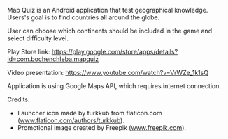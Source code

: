 Map Quiz is an Android application that test geographical knowledge. Users's goal is to find countries all around the globe.

User can choose which continents should be included in the game and select difficulty level.

Play Store link: https://play.google.com/store/apps/details?id=com.bochenchleba.mapquiz

Video presentation: https://www.youtube.com/watch?v=VrWZe_1k1sQ

Application is using Google Maps API, which requires internet connection.

Credits:
- Launcher icon made by turkkub from flaticon.com (www.flaticon.com/authors/turkkub).
- Promotional image created by Freepik (www.freepik.com).
